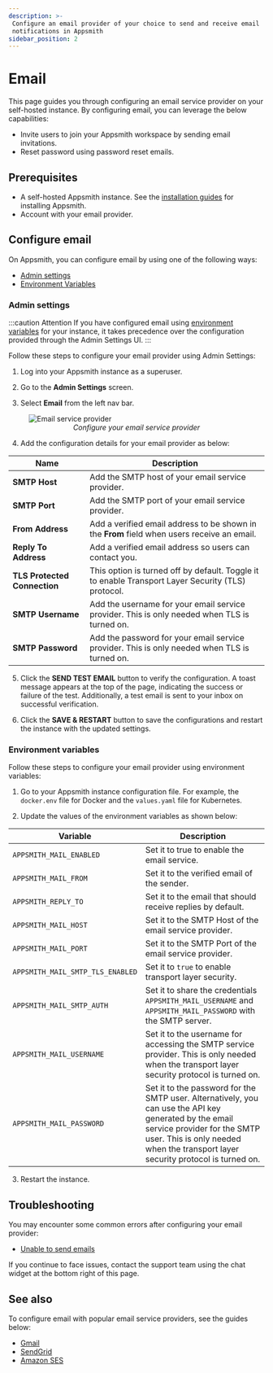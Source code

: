 ```yaml
---
description: >-
 Configure an email provider of your choice to send and receive email
 notifications in Appsmith
sidebar_position: 2
---
```


# Email

This page guides you through configuring an email service provider on your self-hosted instance. By configuring email, you can leverage the below capabilities:

* Invite users to join your Appsmith workspace by sending email invitations.
* Reset password using password reset emails.

<VideoEmbed host="youtube" videoId="NOAofPbmJWw" title="Configure Email Service Provider." caption="Configure Email Service Provider" /> 

## Prerequisites
* A self-hosted Appsmith instance. See the [installation guides](/getting-started/setup/installation-guides) for installing Appsmith.
* Account with your email provider.

## Configure email
 On Appsmith, you can configure email by using one of the following ways:

* [Admin settings](#admin-settings)
* [Environment Variables](#environment-variables)

### Admin settings

:::caution Attention
If you have configured email using [environment variables](#environment-variables) for your instance, it takes precedence over the configuration provided through the Admin Settings UI.
:::

Follow these steps to configure your email provider using Admin Settings:

1. Log into your Appsmith instance as a superuser.

2. Go to the **Admin Settings** screen.

3. Select **Email** from the left nav bar.

<figure>
<img src="/img/admin-settings-configure-email.png" style={{width: "100%", height: "auto"}} alt="Email service provider" />
<figcaption align="center"><i>Configure your email service provider</i></figcaption>
</figure>

4. Add the configuration details for your email provider as below: 

 | Name | Description |
 |-----------|--------------|
 | **SMTP Host** | Add the SMTP host of your email service provider. |
 | **SMTP Port** | Add the SMTP port of your email service provider. |
 | **From Address** | Add a verified email address to be shown in the **From** field when users receive an email. |
 | **Reply To Address** | Add a verified email address so users can contact you. |
 | **TLS Protected Connection** | This option is turned off by default. Toggle it to enable Transport Layer Security (TLS) protocol. |
 | **SMTP Username** | Add the username for your email service provider. This is only needed when TLS is turned on. |
 | **SMTP Password** | Add the password for your email service provider. This is only needed when TLS is turned on. |

5. Click the **SEND TEST EMAIL** button to verify the configuration. A toast message appears at the top of the page, indicating the success or failure of the test. Additionally, a test email is sent to your inbox on successful verification.

6. Click the **SAVE & RESTART** button to save the configurations and restart the instance with the updated settings.

### Environment variables

Follow these steps to configure your email provider using environment variables:

1. Go to your Appsmith instance configuration file. For example, the `docker.env` file for Docker and the `values.yaml` file for Kubernetes.

2. Update the values of the environment variables as shown below:

 |Variable | Description |
 |-----------|--------------|
 | `APPSMITH_MAIL_ENABLED` | Set it to true to enable the email service. |
 | `APPSMITH_MAIL_FROM` | Set it to the verified email of the sender. |
 | `APPSMITH_REPLY_TO` | Set it to the email that should receive replies by default. |
 | `APPSMITH_MAIL_HOST` | Set it to the SMTP Host of the email service provider. |
 | `APPSMITH_MAIL_PORT` | Set it to the SMTP Port of the email service provider. |
 | `APPSMITH_MAIL_SMTP_TLS_ENABLED` | Set it to `true` to enable transport layer security. |
 | `APPSMITH_MAIL_SMTP_AUTH` | Set it to share the credentials `APPSMITH_MAIL_USERNAME` and `APPSMITH_MAIL_PASSWORD` with the SMTP server. |
 | `APPSMITH_MAIL_USERNAME` | Set it to the username for accessing the SMTP service provider. This is only needed when the transport layer security protocol is turned on.
 | `APPSMITH_MAIL_PASSWORD` | Set it to the password for the SMTP user. Alternatively, you can use the API key generated by the email service provider for the SMTP user. This is only needed when the transport layer security protocol is turned on. |

3. Restart the instance.

## Troubleshooting

You may encounter some common errors after configuring your email provider:

- [Unable to send emails](/help-and-support/troubleshooting-guide/deployment-errors#unable-to-send-emails)

If you continue to face issues, contact the support team using the chat widget at the bottom right of this page.

## See also

To configure email with popular email service providers, see the guides below:

* [Gmail](/getting-started/setup/instance-configuration/email/gmail)
* [SendGrid](/getting-started/setup/instance-configuration/email/sendgrid)
* [Amazon SES](/getting-started/setup/instance-configuration/email/amazon-ses)

